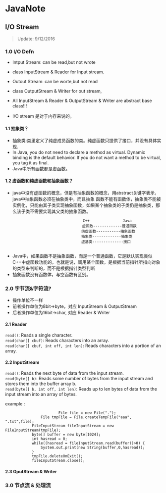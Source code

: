 # JavaNote

## I/O Stream
> Update: 9/12/2016
### 1.0 I/O Defn
* Intput Stream: can be read,but not wrote
* class InputStream & Reader for Input stream.

* Outout Stream: can be worte,but not read 
* class OutputStream & Writer for out stream,

* All InputStream & Reader & OutputStream & Writer are abstract base class!!!

* I/O stream 是对于内存来说的。  

#### 1.1 抽象类？
* 抽象类:类里定义了纯虚成员函数的类。纯虚函数只提供了接口，并没有具体实现.
* In Java, you do not need to declare a method as virtual. Dynamic binding is the default behavior. If you do not want a method to be virtual, you tag it as final.
* Java中所有函数都是虚函数。  

#### 1.2 虚函数和纯虚函数和抽象函数？
* java中没有虚函数的概念，但是有抽象函数的概念，用abstract关键字表示，java中抽象函数必须在抽象类中，而且抽象 函数不能有函数体，抽象类不能被实例化，只能由其子类实现抽象函数，如果某个抽象类的子类仍是抽象类，那么该子类不需要实现其父类的抽象函数。
```
                                   C++               Java
　                                 虚函数-------------普通函数
　　                               纯虚函数-----------抽象函数
　　                               抽象类-------------抽象类
　　                               虚基类--------------接口
  
 ```
* Java中，如果函数不是抽象函数，而是一个普通函数，它是默认实现类似C++中虚函数功能的，也就是说，调用某个函数，是根据当前指针所指向对象的类型来判断的，而不是根据指针类型判断
* 抽象函数没有函数体，与空函数有区别。     

### 2.0 字节流&字符流?
* 操作单位不一样
* 前者操作单位为8bit->byte，对应 InputStream & OutputStream
* 后者操作单位为16bit->char, 对应 Reader & Writer     

#### 2.1 Reader

`read()`: Reads a single character.     
`read(char[] cbuf)`: Reads characters into an array.     
`read(char[] cbuf, int off, int len)`: Reads characters into a portion of an array.     
    

#### 2.2 InputStream     

`read()`: Reads the next byte of data from the input stream.     
`read(byte[] b)`: Reads some number of bytes from the input stream and stores them into the buffer array b.     
`read(byte[] b, int off, int len)`: Reads up to len bytes of data from the input stream into an array of bytes.     
     
example :
```
                        File file = new File(".");
		        File tmpFile = File.createTempFile("aaa", ".txt",file);
			FileInputStream fileInputStream = new FileInputStream(tmpFile);
			byte[] buffer = new byte[1024];
			int hasread = 0;
			while((hasread = fileInputStream.read(buffer))>0) {
				System.out.print(new String(buffer,0,hasread));
			}
			tmpFile.deleteOnExit();
			fileInputStream.close();
```     
     
#### 2.3 OputStream & Writer     

### 3.0 节点流 & 处理流     
     
